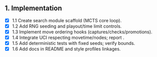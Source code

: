 ## 1. Implementation
- [x] 1.1 Create search module scaffold (MCTS core loop).
- [x] 1.2 Add RNG seeding and playout/time limit controls.
- [x] 1.3 Implement move ordering hooks (captures/checks/promotions).
- [x] 1.4 Integrate UCI  respecting movetime/nodes; report .
- [x] 1.5 Add deterministic tests with fixed seeds; verify bounds.
- [x] 1.6 Add docs in README and style profiles linkages.
